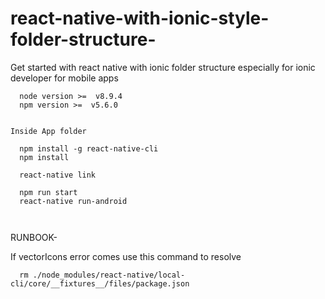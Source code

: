 # react-native-with-ionic-style-folder-structure-
Get started with react native with ionic folder structure especially for ionic developer for mobile apps


```
  node version >=  v8.9.4
  npm version >=  v5.6.0


Inside App folder

  npm install -g react-native-cli
  npm install

  react-native link
    
  npm run start
  react-native run-android

  
``` 
RUNBOOK-

If vectorIcons error comes use this command to resolve 
```
  rm ./node_modules/react-native/local-cli/core/__fixtures__/files/package.json
```
